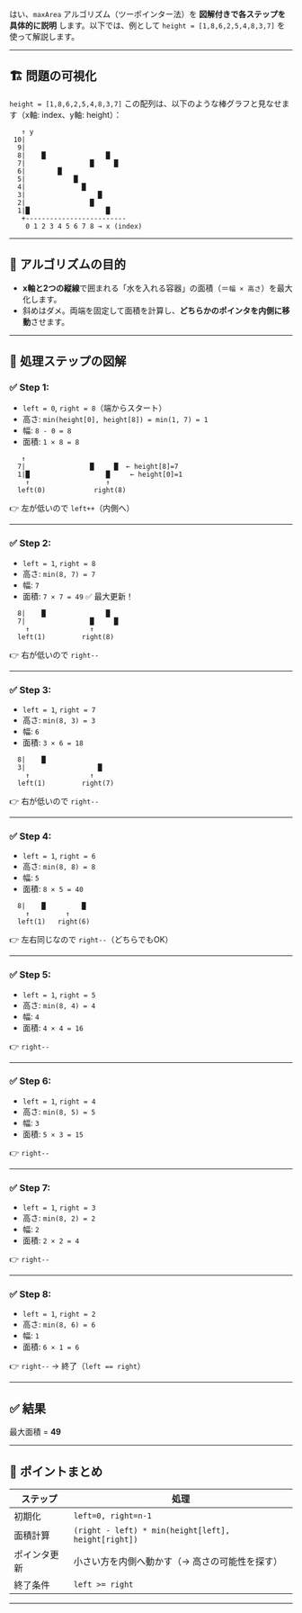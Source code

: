 はい、`maxArea` アルゴリズム（ツーポインター法）を **図解付きで各ステップを具体的に説明** します。以下では、例として `height = [1,8,6,2,5,4,8,3,7]` を使って解説します。

---

## 🏗️ 問題の可視化

`height = [1,8,6,2,5,4,8,3,7]`
この配列は、以下のような棒グラフと見なせます（x軸: index、y軸: height）：

```
   ↑ y
 10|                        
  9|                        
  8|    █               █  
  7|                █     █
  6|        █              
  5|            █          
  4|              █        
  3|                  █    
  2|                █      
  1|█                   █  
   +-------------------------
    0 1 2 3 4 5 6 7 8 → x (index)
```

---

## 🎯 アルゴリズムの目的

* **x軸と2つの縦線**で囲まれる「水を入れる容器」の面積（＝`幅 × 高さ`）を最大化します。
* 斜めはダメ。両端を固定して面積を計算し、**どちらかのポインタを内側に移動**させます。

---

## 🧮 処理ステップの図解

### ✅ Step 1:

* `left = 0`, `right = 8`（端からスタート）
* 高さ: `min(height[0], height[8]) = min(1, 7) = 1`
* 幅: `8 - 0 = 8`
* 面積: `1 × 8 = 8`

```
   ↑
  7|                █     █  ← height[8]=7
  1|█                   █     ← height[0]=1
    ↑                   ↑
  left(0)            right(8)
```

👉 左が低いので `left++`（内側へ）

---

### ✅ Step 2:

* `left = 1`, `right = 8`
* 高さ: `min(8, 7) = 7`
* 幅: `7`
* 面積: `7 × 7 = 49` ✅ 最大更新！

```
  8|    █               █
  7|                █     █
    ↑               ↑
  left(1)         right(8)
```

👉 右が低いので `right--`

---

### ✅ Step 3:

* `left = 1`, `right = 7`
* 高さ: `min(8, 3) = 3`
* 幅: `6`
* 面積: `3 × 6 = 18`

```
  8|    █               
  3|                  █  
    ↑               ↑
  left(1)         right(7)
```

👉 右が低いので `right--`

---

### ✅ Step 4:

* `left = 1`, `right = 6`
* 高さ: `min(8, 8) = 8`
* 幅: `5`
* 面積: `8 × 5 = 40`

```
  8|    █         █    
    ↑         ↑
  left(1)   right(6)
```

👉 左右同じなので `right--`（どちらでもOK）

---

### ✅ Step 5:

* `left = 1`, `right = 5`
* 高さ: `min(8, 4) = 4`
* 幅: `4`
* 面積: `4 × 4 = 16`

👉 `right--`

---

### ✅ Step 6:

* `left = 1`, `right = 4`
* 高さ: `min(8, 5) = 5`
* 幅: `3`
* 面積: `5 × 3 = 15`

👉 `right--`

---

### ✅ Step 7:

* `left = 1`, `right = 3`
* 高さ: `min(8, 2) = 2`
* 幅: `2`
* 面積: `2 × 2 = 4`

👉 `right--`

---

### ✅ Step 8:

* `left = 1`, `right = 2`
* 高さ: `min(8, 6) = 6`
* 幅: `1`
* 面積: `6 × 1 = 6`

👉 `right--` → 終了（`left == right`）

---

## ✅ 結果

最大面積 = **49**

---

## 🧠 ポイントまとめ

| ステップ   | 処理                                                  |
| ------ | --------------------------------------------------- |
| 初期化    | `left=0, right=n-1`                                 |
| 面積計算   | `(right - left) * min(height[left], height[right])` |
| ポインタ更新 | 小さい方を内側へ動かす（→ 高さの可能性を探す）                            |
| 終了条件   | `left >= right`                                     |

---

